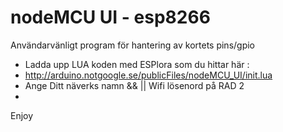 # nodeMCU UI - esp8266
Användarvänligt program för hantering av kortets pins/gpio
- Ladda upp LUA koden med ESPlora som du hittar här : 
- http://arduino.notgoogle.se/publicFiles/nodeMCU_UI/init.lua 
- Ange Ditt näverks namn && || Wifi lösenord på RAD 2
- 
Enjoy

